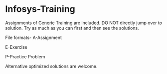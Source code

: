# Infosys-Training

Assignments of Generic Training are included.
DO NOT directly jump over to solution. Try as much as you can first and then see the solutions.

File formats-
A-Assignment

E-Exercise

P-Practice Problem

Alternative optimized solutions are welcome.
